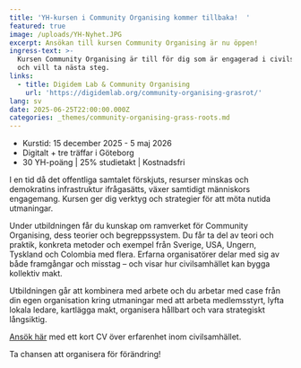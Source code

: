 ```yaml
---
title: 'YH-kursen i Community Organising kommer tillbaka!  '
featured: true
image: /uploads/YH-Nyhet.JPG
excerpt: Ansökan till kursen Community Organising är nu öppen!
ingress-text: >-
  Kursen Community Organising är till för dig som är engagerad i civilsamhället
  och vill ta nästa steg.
links:
  - title: Digidem Lab & Community Organising
    url: 'https://digidemlab.org/community-organising-grasrot/'
lang: sv
date: 2025-06-25T22:00:00.000Z
categories: _themes/community-organising-grass-roots.md
---
```


* Kurstid: 15 december 2025 - 5 maj 2026
* Digitalt + tre träffar i Göteborg
* 30 YH-poäng | 25% studietakt | Kostnadsfri

I en tid då det offentliga samtalet förskjuts, resurser minskas och demokratins infrastruktur ifrågasätts, växer samtidigt människors engagemang.  Kursen ger dig verktyg och strategier för att möta nutida utmaningar.

Under utbildningen får du kunskap om ramverket för Community Organising, dess teorier och begreppssystem. Du får ta del av teori och praktik, konkreta metoder och exempel från Sverige, USA, Ungern, Tyskland och Colombia med flera. Erfarna organisatörer delar med sig av både framgångar och misstag – och visar hur civilsamhället kan bygga kollektiv makt.

Utbildningen går att kombinera med arbete och du arbetar med case från din egen organisation kring utmaningar med att arbeta medlemsstyrt, lyfta lokala ledare, kartlägga makt, organisera hållbart och vara strategiskt långsiktig.

[Ansök här](https://communityorganising.se/ "Ansökan Community Organising") med ett kort CV över erfarenhet inom civilsamhället.

Ta chansen att organisera för förändring!
